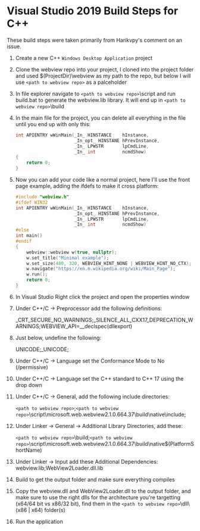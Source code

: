 # Visual Studio 2019 Build Steps for C++

These build steps were taken primarily from Harikvpy's comment on an issue.

1. Create a new C++ `Windows Desktop Application` project

2. Clone the webview repo into your project, I cloned into the project folder and used $(ProjectDir)\webview as my path to the repo, but below I will use `<path to webview repo>` as a palceholder

3. In file explorer navigate to `<path to webview repo>`\script and run build.bat to generate the webview.lib library. It will end up in `<path to webview repo>`\build

4. In the main file for the project, you can delete all everything in the file until you end up with only this:

    ```c++
    int APIENTRY wWinMain(_In_ HINSTANCE    hInstance,
                          _In_opt_ HINSTANE hPrevInstance,
                          _In_ LPWSTR       lpCmdLine,
                          _In_ int          ncmdShow)
    {
        return 0;
    }
    ```

5. Now you can add your code like a normal project, here I'll use the front page example, adding the ifdefs to make it cross platform:

    ```c++
    #include "webview.h"
    #ifdef WIN32
    int APIENTRY wWinMain(_In_ HINSTANCE    hInstance,
                          _In_opt_ HINSTANE hPrevInstance,
                          _In_ LPWSTR       lpCmdLine,
                          _In_ int          ncmdShow)
    #else
    int main()
    #endif
    {
        webview::webview w(true, nullptr);
        w.set_title("Minimal example");
        w.set_size(480, 320, WEBVIEW_HINT_NONE | WEBVIEW_HINT_NO_CTX);
        w.navigate("https://en.m.wikipedia.org/wiki/Main_Page");
        w.run();
        return 0;
    }
    ```
4. In Visual Studio Right click the project and open the properties window

5. Under C++/C -> Preprocessor add the following definitions:

    _CRT_SECURE_NO_WARNINGS;_SILENCE_ALL_CXX17_DEPRECATION_WARNINGS;WEBVIEW_API=__declspec(dllexport)

6. Just below, undefine the following:

    UNICODE;_UNICODE;

7. Under C++/C -> Language set the Conformance Mode to No (/permissive)

8. Under C++/C -> Language set the C++ standard to C++ 17 using the drop down

9. Under C++/C -> General, add the following include directories:

    `<path to webview repo>`;`<path to webview repo>`\script\microsoft.web.webview2.1.0.664.37\build\native\include;

10. Under Linker -> General -> Additional Library Directories, add these:

    `<path to webview repo>`\build;`<path to webview repo>`\script\microsoft.web.webview2.1.0.664.37\build\native\$(PlatformShortName)

11. Under Linker -> Input add these Additional Dependencies:
    webview.lib;WebView2Loader.dll.lib

12. Build to get the output folder and make sure everything compiles

13. Copy the webview.dll and WebView2Loader.dll to the output folder, and make sure to use the right dlls for the architecture you're targetting (x64/64 bit vs x86/32 bit), find them in the `<path to webview repo>`\dll\\(x86 | x64) folder(s)

14. Run the application



